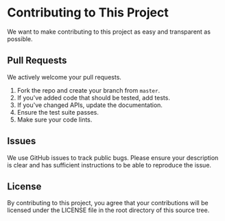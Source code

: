 # Contributing to This Project
We want to make contributing to this project as easy and transparent as
possible.

## Pull Requests 
We actively welcome your pull requests.

1. Fork the repo and create your branch from `master`.
2. If you've added code that should be tested, add tests.
3. If you've changed APIs, update the documentation.
4. Ensure the test suite passes.
5. Make sure your code lints. 

## Issues
We use GitHub issues to track public bugs. Please ensure your description is
clear and has sufficient instructions to be able to reproduce the issue.

## License
By contributing to this project, you agree that your contributions will be licensed
under the LICENSE file in the root directory of this source tree.
 


